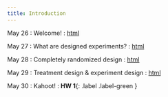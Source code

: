 ```yaml
---
title: Introduction 
---
```


May 26
: Welcome!
  : [html](https://stat720.github.io/book2025/index.html)

May 27
: What are designed experiments? 
  : [html](https://stat720.github.io/book2025/what-are-designed-experiments.html)

May 28
: Completely randomized design
  : [html](https://stat720.github.io/book2025/what-are-designed-experiments.html)

May 29
: Treatment design \& experiment design
  : [html](https://stat720.github.io/book2025/experiment-design.html)

May 30
: Kahoot!
  : **HW 1**{: .label .label-green }

